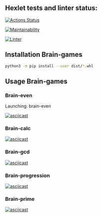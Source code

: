 ## Hexlet tests and linter status:
[![Actions Status](https://github.com/DirtyHippy/python-project-lvl1/workflows/hexlet-check/badge.svg)](https://github.com/DirtyHippy/python-project-lvl1/actions)

[![Maintainability](https://api.codeclimate.com/v1/badges/a99a88d28ad37a79dbf6/maintainability)](https://codeclimate.com/github/codeclimate/codeclimate/maintainability)


[![Linter](https://github.com/DirtyHippy/python-project-lvl1/workflows/linter/badge.svg)](https://github.com/DirtyHippy/python-project-lvl1/actions)

## Installation Brain-games
```bash 
python3 -m pip install --user dist/*.whl
```

## Usage Brain-games

### Brain-even

Launching: brain-even

[![asciicast](https://asciinema.org/a/WxLD10miHq4yrY1sCUywPf7hv.svg)](https://asciinema.org/a/WxLD10miHq4yrY1sCUywPf7hv)

### Brain-calc
[![asciicast](https://asciinema.org/a/zxDtxERIimqwDLhEHiyec6PFa.svg)](https://asciinema.org/a/zxDtxERIimqwDLhEHiyec6PFa)

### Brain-gcd
[![asciicast]( https://asciinema.org/a/6aw8WzI3hA1jhtDjSh6gkedqO.svg)]( https://asciinema.org/a/6aw8WzI3hA1jhtDjSh6gkedqO)

### Brain-progression
[![asciicast](https://asciinema.org/a/MxaL9usfQE8CtTJZueGJLtBZW.svg)](https://asciinema.org/a/MxaL9usfQE8CtTJZueGJLtBZW)

### Brain-prime
[![asciicast](https://asciinema.org/a/5Yg3xU0NvMCT3kjNFyXzJLoAt.svg)](https://asciinema.org/a/5Yg3xU0NvMCT3kjNFyXzJLoAt)